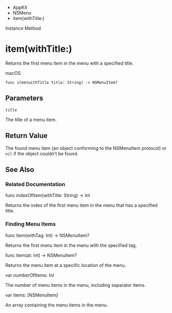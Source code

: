 

- AppKit
- NSMenu
-  item(withTitle:) 

Instance Method

# item(withTitle:)

Returns the first menu item in the menu with a specified title.

macOS

``` source
func item(withTitle title: String) -> NSMenuItem?
```

## Parameters 

`title`  

The title of a menu item.

## Return Value

The found menu item (an object conforming to the NSMenuItem protocol) or `nil` if the object couldn’t be found.

## See Also

### Related Documentation

func indexOfItem(withTitle: String) -> Int

Returns the index of the first menu item in the menu that has a specified title.

### Finding Menu Items

func item(withTag: Int) -> NSMenuItem?

Returns the first menu item in the menu with the specified tag.

func item(at: Int) -> NSMenuItem?

Returns the menu item at a specific location of the menu.

var numberOfItems: Int

The number of menu items in the menu, including separator items.

var items: [NSMenuItem]

An array containing the menu items in the menu.

